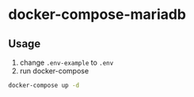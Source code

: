 # docker-compose-mariadb

## Usage
1. change `.env-example` to `.env`
2. run docker-compose   
```bash
docker-compose up -d
```

